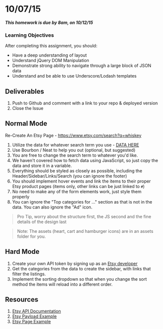# 10/07/15 

___This homework is due by 8am, on 10/12/15___

### Learning Objectives

After completing this assignment, you should:

* Have a deep understanding of layout 
* Understand jQuery DOM Manipulation
* Demonstrate strong ability to navigate through a large block of JSON data
* Understand and be able to use Underscore/Lodash templates

## Deliverables

1. Push to Github and comment with a link to your repo & deployed version
2. Close the Issue

## Normal Mode

Re-Create An Etsy Page - https://www.etsy.com/search?q=whiskey


1. Utilize the data for whatever search term you use - [DATA HERE](https://api.etsy.com/v2/listings/active?api_key=h9oq2yf3twf4ziejn10b717i&keywords=whiskey&includes=Images,Shop)
2. Use Bourbon / Neat to help you out (optional, but suggested)
3. You are free to change the search term to whatever you'd like.
4. We haven't covered how to fetch data using JavaScript, so just copy the data and store it in a variable.
5. Everything should be styled as closely as possible, including the Header/Sidebar/Links/Search (you can ignore the footer)
6. You should implement hover events and link the items to their proper Etsy product pages (items only, other links can be just linked to `#`)
8. No need to make any of the form elements work, just style them properly
9. You can ignore the "Top categories for ..." section as that is not in the data. You can also ignore the "Ad" icon.

> Pro Tip, worry about the structure first, the JS second and the fine details of the design last

> Note: The assets (heart, cart and hamburger icons) are in an assets folder for you. 


## Hard Mode

1. Create your own API token by signing up as an [Etsy developer](https://www.etsy.com/developers/)
2. Get the categories from the data to create the sidebar, with links that filter the listings.
3. Implement the sorting dropdown so that when you change the sort method the items will reload into a different order.



## Resources

1. [Etsy API Documentation](https://www.etsy.com/developers/documentation/reference/listing)
2. [Etsy Payload Example](https://api.etsy.com/v2/listings/active?api_key=h9oq2yf3twf4ziejn10b717i&keywords=whiskey&includes=Images,Shop)
3. [Etsy Page Example](https://www.etsy.com/search?q=whiskey)
